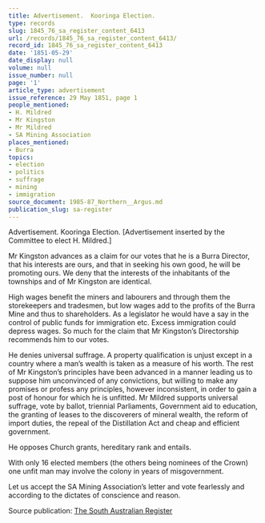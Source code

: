 ```yaml
---
title: Advertisement.  Kooringa Election.
type: records
slug: 1845_76_sa_register_content_6413
url: /records/1845_76_sa_register_content_6413/
record_id: 1845_76_sa_register_content_6413
date: '1851-05-29'
date_display: null
volume: null
issue_number: null
page: '1'
article_type: advertisement
issue_reference: 29 May 1851, page 1
people_mentioned:
- H. Mildred
- Mr Kingston
- Mr Mildred
- SA Mining Association
places_mentioned:
- Burra
topics:
- election
- politics
- suffrage
- mining
- immigration
source_document: 1985-87_Northern__Argus.md
publication_slug: sa-register
---
```


Advertisement.  Kooringa Election.  [Advertisement inserted by the Committee to elect H. Mildred.]

Mr Kingston advances as a claim for our votes that he is a Burra Director, that his interests are ours, and that in seeking his own good, he will be promoting ours.  We deny that the interests of the inhabitants of the townships and of Mr Kingston are identical.

High wages benefit the miners and labourers and through them the storekeepers and tradesmen, but low wages add to the profits of the Burra Mine and thus to shareholders.  As a legislator he would have a say in the control of public funds for immigration etc.  Excess immigration could depress wages.  So much for the claim that Mr Kingston’s Directorship recommends him to our votes.

He denies universal suffrage.  A property qualification is unjust except in a country where a man’s wealth is taken as a measure of his worth.  The rest of Mr Kingston’s principles have been advanced in a manner leading us to suppose him unconvinced of any convictions, but willing to make any promises or profess any principles, however inconsistent, in order to gain a post of honour for which he is unfitted.  Mr Mildred supports universal suffrage, vote by ballot, triennial Parliaments, Government aid to education, the granting of leases to the discoverers of mineral wealth, the reform of import duties, the repeal of the Distillation Act and cheap and efficient government.

He opposes Church grants, hereditary rank and entails.

With only 16 elected members (the others being nominees of the Crown) one unfit man may involve the colony in years of misgovernment.

Let us accept the SA Mining Association’s letter and vote fearlessly and according to the dictates of conscience and reason.

Source publication: [The South Australian Register](/publications/sa-register/)
